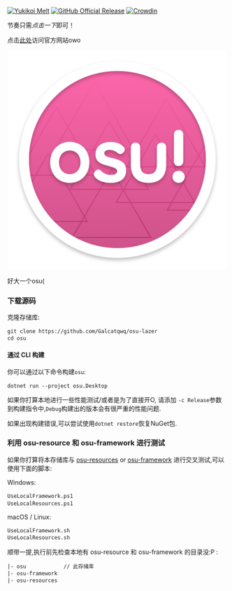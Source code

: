 [![Yukikoi Melt](https://images2.imgbox.com/0b/df/66PTpxUz_o.png)](https://t.me/Yukikoi_Melt)
[![GitHub Official Release](https://img.shields.io/github/release/ppy/osu.svg)](https://github.com/ppy/osu/releases/latest)
[![Crowdin](https://d322cqt584bo4o.cloudfront.net/osu-web/localized.svg)](https://crowdin.com/project/osu-web)

节奏只需*点击一下*即可！

点击[此处](https://osu.ppy.sh)访问官方网站owo

<p align="center">
<img width="500" alt="osu! logo" src="assets/lazer.png">
</p>

好大一个osu(

### 下载源码

克隆存储库:

```shell
git clone https://github.com/Galcatqwq/osu-lazer
cd osu
```

#### 通过 CLI 构建

你可以通过以下命令构建`osu`:

```shell
dotnet run --project osu.Desktop
```

如果你打算本地进行一些性能测试/或者是为了直接开O, 请添加 `-c Release`参数到构建指令中,`Debug`构建出的版本会有很严重的性能问题.

如果出现构建错误,可以尝试使用`dotnet restore`恢复NuGet包.

### 利用 osu-resource 和 osu-framework 进行测试

如果你打算将本存储库与 [osu-resources](https://github.com/ppy/osu-resources) or [osu-framework](https://github.com/ppy/osu-framework) 进行交叉测试,可以使用下面的脚本:

Windows:

```ps
UseLocalFramework.ps1
UseLocalResources.ps1
```

macOS / Linux:

```ps
UseLocalFramework.sh
UseLocalResources.sh
```

顺带一提,执行前先检查本地有 osu-resource 和 osu-framework 的目录没:P :

```
|- osu            // 此存储库
|- osu-framework
|- osu-resources
